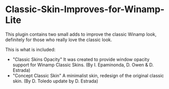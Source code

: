 # Classic-Skin-Improves-for-Winamp-Lite
This plugin contains two small adds to improve the classic Winamp look, definitely for those who really love the classic look.

This is what is included:

* "Classic Skins Opacity" It was created to provide window opacity support for Winamp Classic Skins. (By I. Epaminonda, D. Owen & D. Estrada)
* "Concept Classic Skin" A minimalist skin, redesign of the original classic skin. (By D. Toledo update by D. Estrada)
